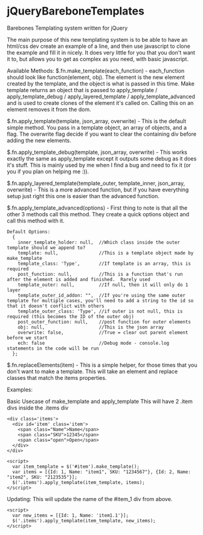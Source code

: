 jQueryBareboneTemplates
=======================

Barebones Templating system written for jQuery

The main purpose of this new templating system is to be able to have an html/css dev create an example of a line, and then use javascript to clone the example and fill it in nicely.  It does very little for you that you don't want it to, but allows you to get as complex as you need, with basic javascript.


Available Methods:
  $.fn.make_template(each_function) - each_function should look like function(element, obj).  The element is the new element created by the template, and the object is what is passed in this time.  Make template returns an object that is passed to apply_template / apply_template_debug / apply_layered_template / apply_template_advanced and is used to create clones of the element it's called on.  Calling this on an element removes it from the dom.

  $.fn.apply_template(template, json_array, overwrite) - This is the default simple method.  You pass in a template object, an array of objects, and a flag.  The overwrite flag decide if you want to clear the containing div before adding the new elements.

  $.fn.apply_template_debug(template, json_array, overwrite) - This works exactly the same as apply_template except it outputs some debug as it does it's stuff.  This is mainly used by me when I find a bug and need to fix it (or you if you plan on helping me :)).

  $.fn.apply_layered_template(template_outer, template_inner, json_array, overwrite) - This is a more advanced function, but if you have everything setup just right this one is easier than the advanced function.

  $.fn.apply_template_advanced(options) - First thing to note is that all the other 3 methods call this method.  They create a quick options object and call this method with it.  

    Default Options:
      {
        inner_template_holder: null,  //Which class inside the outer template should we append to?
        template: null,               //This is a template object made by make_template
        template_class: 'Type',       //If template is an array, this is required
        post_function: null,          //This is a function that's run after the element is added and finished.  Rarely used
        template_outer: null,         //If null, then it will only do 1 layer
        template_outer_id_addon: "",  //If you're using the same outer template for multiple cases, you'll need to add a string to the id so that it doesn't conflict with others
        template_outer_class: 'Type', //if outer is not null, this is required (this becomes the ID of the outer obj)
        post_outer_function: null,    //post function for outer elements
        obj: null,                    //This is the json array
        overwrite: false,             //True = clear out parent element before we start
        ech: false                    //Debug mode - console.log statements in the code will be run
      };

  $.fn.replaceElements(item) - This is a simple helper, for those times that you don't want to make a template.  This will take an element and replace classes that match the items properties.


Examples:

Basic Usecase of make_template and apply_template
This will have 2 .item divs inside the .items div

    <div class='items'>
      <div id='item' class='item'>
        <span class="Name">Name</span>
        <span class="SKU">12345</span>
        <span class="open">Open</span>
      </div>
    </div>

    <script>
      var item_template = $('#item').make_template();
      var items = [{Id: 1, Name: "item1", SKU: "1234567"}, {Id: 2, Name: "item2", SKU: "2123535"}];
      $('.items').apply_template(item_template, items);
    </script>

Updating:
This will update the name of the #item_1 div from above.

    <script>
      var new_items = [{Id: 1, Name: 'item1.1'}];
      $('.items').apply_template(item_template, new_items);
    </script>
